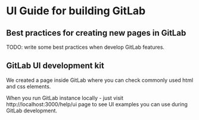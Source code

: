# UI Guide for building GitLab 

## Best practices for creating new pages in GitLab

TODO: write some best practices when develop GitLab features.

## GitLab UI development kit

We created a page inside GitLab where you can check commonly used html and css elements.

When you run GitLab instance locally - just visit http://localhost:3000/help/ui page to see UI examples 
you can use during GitLab development.

